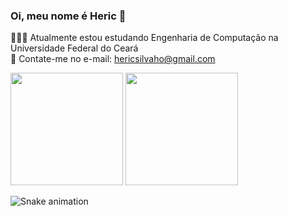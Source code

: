 ### Oi, meu nome é Heric 👋
👨🏻‍💻 Atualmente estou estudando Engenharia de Computação na Universidade Federal do Ceará <br>
📧 Contate-me no e-mail: hericsilvaho@gmail.com<br>

 <div>
  <img height="180em" src="https://github-readme-stats.vercel.app/api?username=hscHeric&show_icons=true&include_all_commits=true&count_private=true&theme=dark"/>
  <img height="180em" src="https://github-readme-stats.vercel.app/api/top-langs/?username=hscHeric&layout=compact&langs_count=7&theme=dark"/>
</div>

![Snake animation](https://github.com/hscHeric/hscHeric/blob/output/github-contribution-grid-snake.svg)

